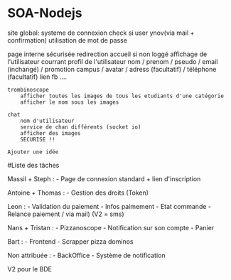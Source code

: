 # SOA-Nodejs

site global:
	systeme de connexion
		check si user ynov(via mail + confirmation)
		utilisation de mot de passe

page interne sécurisée
	redirection accueil si non loggé
	affichage de l'utilisateur courrant
	profil de l'utilisateur
		nom / prenom / pseudo / email (inchangé) / promotion 
		campus / avatar / adress (facultatif) / téléphone (facultatif) 
		lien fb ....

	trombinoscope
		afficher toutes les images de tous les etudiants d'une catégorie
		afficher le nom sous les images

	chat 
		nom d'utilisateur
		service de chan différents (socket io)
		afficher des images
		SECURISE !!

	Ajouter une idée
		
#Liste des tâches

Massil + Steph :
	- Page de connexion standard + lien d'inscription
	
Antoine + Thomas :
	- Gestion des droits (Token)
	
Leon :
	- Validation du paiement
		- Infos paimement
		- Etat commande
		- Relance paiement / via mail) (V2 = sms)

Nans + Tristan :
	- Pizzanoscope
		- Notification sur son compte
		- Panier
		
Bart :
	- Frontend
	- Scrapper pizza dominos
	
Non attribuée :
	- BackOffice
	- Système de notification
		
V2 pour le BDE